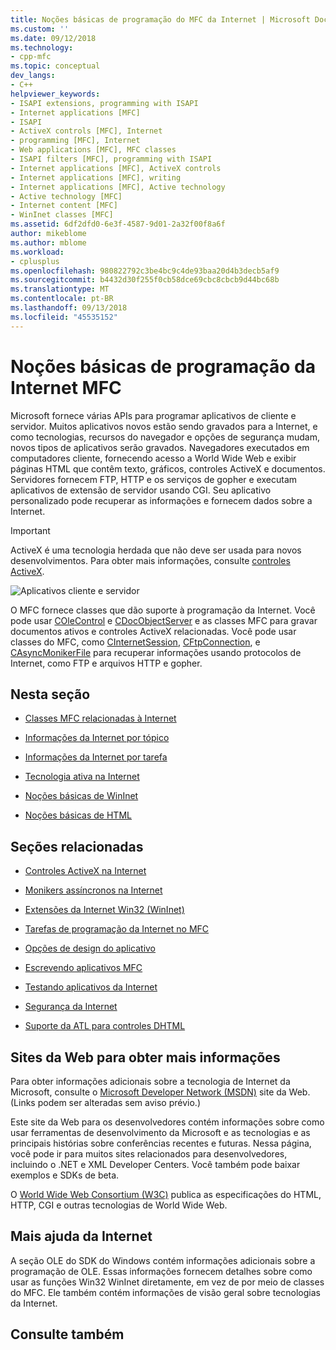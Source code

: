 ```yaml
---
title: Noções básicas de programação do MFC da Internet | Microsoft Docs
ms.custom: ''
ms.date: 09/12/2018
ms.technology:
- cpp-mfc
ms.topic: conceptual
dev_langs:
- C++
helpviewer_keywords:
- ISAPI extensions, programming with ISAPI
- Internet applications [MFC]
- ISAPI
- ActiveX controls [MFC], Internet
- programming [MFC], Internet
- Web applications [MFC], MFC classes
- ISAPI filters [MFC], programming with ISAPI
- Internet applications [MFC], ActiveX controls
- Internet applications [MFC], writing
- Internet applications [MFC], Active technology
- Active technology [MFC]
- Internet content [MFC]
- WinInet classes [MFC]
ms.assetid: 6df2dfd0-6e3f-4587-9d01-2a32f00f8a6f
author: mikeblome
ms.author: mblome
ms.workload:
- cplusplus
ms.openlocfilehash: 980822792c3be4bc9c4de93baa20d4b3decb5af9
ms.sourcegitcommit: b4432d30f255f0cb58dce69cbc8cbcb9d44bc68b
ms.translationtype: MT
ms.contentlocale: pt-BR
ms.lasthandoff: 09/13/2018
ms.locfileid: "45535152"
---
```

# <a name="mfc-internet-programming-basics"></a>Noções básicas de programação da Internet MFC

Microsoft fornece várias APIs para programar aplicativos de cliente e servidor. Muitos aplicativos novos estão sendo gravados para a Internet, e como tecnologias, recursos do navegador e opções de segurança mudam, novos tipos de aplicativos serão gravados. Navegadores executados em computadores cliente, fornecendo acesso a World Wide Web e exibir páginas HTML que contêm texto, gráficos, controles ActiveX e documentos. Servidores fornecem FTP, HTTP e os serviços de gopher e executam aplicativos de extensão de servidor usando CGI. Seu aplicativo personalizado pode recuperar as informações e fornecem dados sobre a Internet.  

>[!IMPORTANT]
> ActiveX é uma tecnologia herdada que não deve ser usada para novos desenvolvimentos. Para obter mais informações, consulte [controles ActiveX](activex-controls.md).
  
 ![Aplicativos cliente e servidor](../mfc/media/vc38bq1.gif "vc38bq1")  
  
 O MFC fornece classes que dão suporte à programação da Internet. Você pode usar [COleControl](../mfc/reference/colecontrol-class.md) e [CDocObjectServer](../mfc/reference/cdocobjectserver-class.md) e as classes MFC para gravar documentos ativos e controles ActiveX relacionadas. Você pode usar classes do MFC, como [CInternetSession](../mfc/reference/cinternetsession-class.md), [CFtpConnection](../mfc/reference/cftpconnection-class.md), e [CAsyncMonikerFile](../mfc/reference/casyncmonikerfile-class.md) para recuperar informações usando protocolos de Internet, como FTP e arquivos HTTP e gopher.  
  
## <a name="in-this-section"></a>Nesta seção  
  
-   [Classes MFC relacionadas à Internet](../mfc/internet-related-mfc-classes.md)  
  
-   [Informações da Internet por tópico](../mfc/internet-information-by-topic.md)  
  
-   [Informações da Internet por tarefa](../mfc/internet-information-by-task.md)  
  
-   [Tecnologia ativa na Internet](../mfc/active-technology-on-the-internet.md)  
  
-   [Noções básicas de WinInet](../mfc/wininet-basics.md)  
  
-   [Noções básicas de HTML](../mfc/html-basics.md)  
  
## <a name="related-sections"></a>Seções relacionadas  
  
-   [Controles ActiveX na Internet](../mfc/activex-controls-on-the-internet.md)  
  
-   [Monikers assíncronos na Internet](../mfc/asynchronous-monikers-on-the-internet.md)  
  
-   [Extensões da Internet Win32 (WinInet)](../mfc/win32-internet-extensions-wininet.md)  
  
-   [Tarefas de programação da Internet no MFC](../mfc/mfc-internet-programming-tasks.md)  
  
-   [Opções de design do aplicativo](../mfc/application-design-choices.md)  
  
-   [Escrevendo aplicativos MFC](../mfc/writing-mfc-applications.md)  
  
-   [Testando aplicativos da Internet](../mfc/testing-internet-applications.md)  
  
-   [Segurança da Internet](../mfc/internet-security-cpp.md)  
  
-   [Suporte da ATL para controles DHTML](../atl/atl-support-for-dhtml-controls.md)  
  
##  <a name="_core_web_sites_for_more_information"></a> Sites da Web para obter mais informações  
 Para obter informações adicionais sobre a tecnologia de Internet da Microsoft, consulte o [Microsoft Developer Network (MSDN)](http://go.microsoft.com/fwlink/p/?linkid=56322) site da Web. (Links podem ser alteradas sem aviso prévio.)  
  
 Este site da Web para os desenvolvedores contém informações sobre como usar ferramentas de desenvolvimento da Microsoft e as tecnologias e as principais histórias sobre conferências recentes e futuras. Nessa página, você pode ir para muitos sites relacionados para desenvolvedores, incluindo o .NET e XML Developer Centers. Você também pode baixar exemplos e SDKs de beta.  
  
 O [World Wide Web Consortium (W3C)](http://go.microsoft.com/fwlink/p/?linkid=37125) publica as especificações do HTML, HTTP, CGI e outras tecnologias de World Wide Web.  
  
##  <a name="_core_more_internet_help"></a> Mais ajuda da Internet  
 A seção OLE do SDK do Windows contém informações adicionais sobre a programação de OLE. Essas informações fornecem detalhes sobre como usar as funções Win32 WinInet diretamente, em vez de por meio de classes do MFC. Ele também contém informações de visão geral sobre tecnologias da Internet.  
  
## <a name="see-also"></a>Consulte também  




